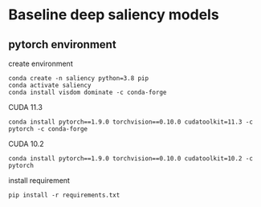 # Baseline deep saliency models

## pytorch environment
create environment
```
conda create -n saliency python=3.8 pip
conda activate saliency
conda install visdom dominate -c conda-forge
```
CUDA 11.3
```
conda install pytorch==1.9.0 torchvision==0.10.0 cudatoolkit=11.3 -c pytorch -c conda-forge
```
CUDA 10.2
``` 
conda install pytorch==1.9.0 torchvision==0.10.0 cudatoolkit=10.2 -c pytorch
```
install requirement
```
pip install -r requirements.txt
```